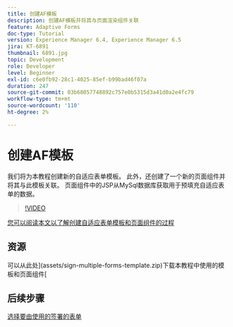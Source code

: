 ```yaml
---
title: 创建AF模板
description: 创建AF模板并将其与页面渲染组件关联
feature: Adaptive Forms
doc-type: Tutorial
version: Experience Manager 6.4, Experience Manager 6.5
jira: KT-6891
thumbnail: 6891.jpg
topic: Development
role: Developer
level: Beginner
exl-id: c6e0fb92-28c1-4025-85ef-b99bad46f07a
duration: 247
source-git-commit: 03b68057748892c757e0b5315d3a41d0a2e4fc79
workflow-type: tm+mt
source-wordcount: '110'
ht-degree: 2%

---
```


# 创建AF模板

我们将为本教程创建新的自适应表单模板。 此外，还创建了一个新的页面组件并将其与此模板关联。 页面组件中的JSP从MySql数据库获取用于预填充自适应表单的数据。


>[!VIDEO](https://video.tv.adobe.com/v/27828?quality=12&learn=on)

[您可以阅读本文以了解创建自适应表单模板和页面组件的过程](https://experienceleague.adobe.com/docs/experience-manager-learn/forms/storing-and-retrieving-form-data/part5.html?lang=en#storing-and-retrieving-form-data)


## 资源

可以从此处](assets/sign-multiple-forms-template.zip)下载本教程中使用的模板和页面组件[

## 后续步骤

[选择要由使用的签署的表单](./create-initial-form.md)
